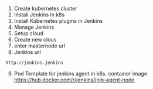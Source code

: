 1. Create kubernetes cluster
2. Install Jenkins in k8s
3. Install Kubernetes plugins in Jenkins
4. Manage Jenkins
5. Setup cloud
6. Create new clous
7. enter masternode url
8. Jenkins url
```
http://jenkins.jenkins
```
9. Pod Template for jenkins agent in k8s.
container image
https://hub.docker.com/r/jenkins/jnlp-agent-node

